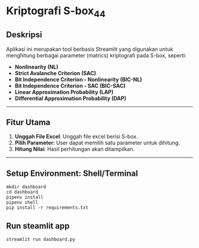 # Kriptografi S-box<sub>44</sub>

## Deskripsi
Aplikasi ini merupakan tool berbasis Streamlit yang digunakan untuk menghitung berbagai parameter (matrics) kriptografi pada S-box, seperti:
- **Nonlinearity (NL)**
- **Strict Avalanche Criterion (SAC)**
- **Bit Independence Criterion - Nonlinearity (BIC-NL)**
- **Bit Independence Criterion - SAC (BIC-SAC)**
- **Linear Approximation Probability (LAP)**
- **Differential Approximation Probability (DAP)**

---

## Fitur Utama
1. **Unggah File Excel**: Unggah file excel berisi S-box.
2. **Pilih Parameter**: User dapat memilih satu parameter untuk dihitung.
3. **Hitung Nilai**: Hasil perhitungan akan ditampilkan.

---

## Setup Environment: Shell/Terminal
```
mkdir dashboard
cd dashboard
pipenv install
pipenv shell
pip install -r requirements.txt
```
## Run steamlit app
```
streamlit run dashboard.py
```
